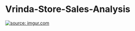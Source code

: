 # Vrinda-Store-Sales-Analysis
<a href="https://imgur.com/IPv7e3T"><img src="https://i.imgur.com/IPv7e3T.png" title="source: imgur.com" /></a>
